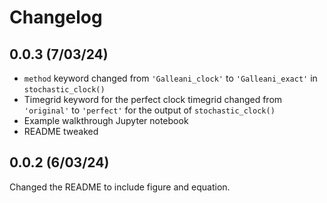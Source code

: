 # Changelog
## 0.0.3 (7/03/24)

- `method` keyword changed from `'Galleani_clock'` to `'Galleani_exact'` in `stochastic_clock()`
- Timegrid keyword for the perfect clock timegrid changed from `'original'` to `'perfect'` for the output of `stochastic_clock()`
- Example walkthrough Jupyter notebook 
- README tweaked

## 0.0.2 (6/03/24)
Changed the README to include figure and equation.